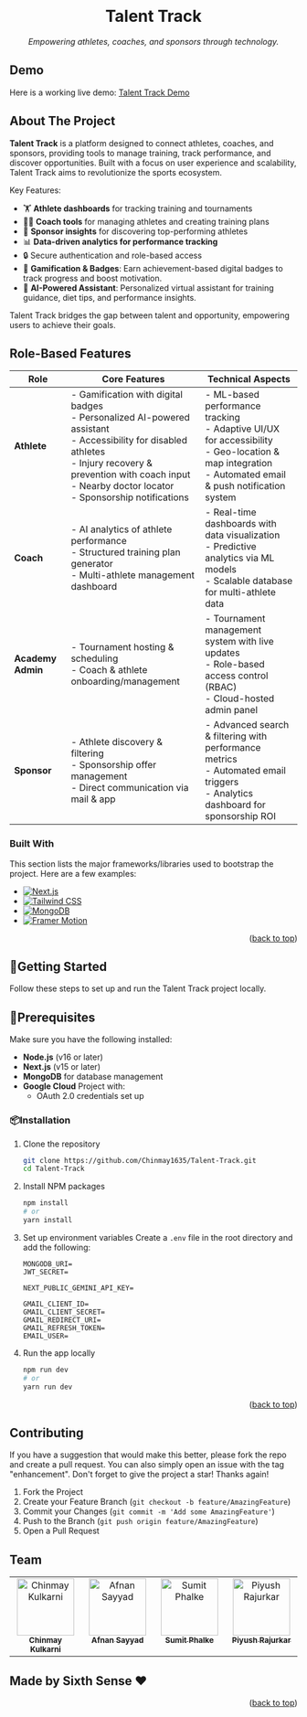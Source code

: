 <a id="readme-top"></a>

<!-- PROJECT LOGO -->
<br />
<div align="center">
  <a href="https://github.com/Chinmay1635/Talent-Track">
    <!-- <img src="https://afnan-001.github.io/deployed_images/minilogo.png" alt="Logo" width="80" height="80" align="center"> -->
  </a>

  <h1 align="center">Talent Track</h1>

  <p align="center">
    <i>Empowering athletes, coaches, and sponsors through technology.</i>
    <br />

</div>

## Demo
Here is a working live demo: [Talent Track Demo](https://talent-track-five.vercel.app/)

<!-- ## Site
### Landing Page
"Where athletes and opportunities meet."
# ![WebApp](https://afnan-001.github.io/deployed_images/landing_page.png)

### Dashboard
# ![WebApp](https://afnan-001.github.io/deployed_images/dashboard.png)

### Athlete Profile
# ![WebApp](https://afnan-001.github.io/deployed_images/athlete_profile.png)

### Coach Dashboard
# ![WebApp](https://afnan-001.github.io/deployed_images/coach_dashboard.png)

### Sponsor Insights
# ![WebApp](https://afnan-001.github.io/deployed_images/sponsor_insights.png) -->

<!-- ABOUT THE PROJECT -->
## About The Project

**Talent Track** is a platform designed to connect athletes, coaches, and sponsors, providing tools to manage training, track performance, and discover opportunities. Built with a focus on user experience and scalability, Talent Track aims to revolutionize the sports ecosystem.

Key Features:
* 🏋️ **Athlete dashboards** for tracking training and tournaments
* 🧑‍🏫 **Coach tools** for managing athletes and creating training plans
* 🤝 **Sponsor insights** for discovering top-performing athletes
* 📊 **Data-driven analytics for performance tracking**
* 🔒 Secure authentication and role-based access
* 🏅 **Gamification & Badges**: Earn achievement-based digital badges to track progress and boost motivation.
* 🤖 **AI-Powered Assistant**: Personalized virtual assistant for training guidance, diet tips, and performance insights.

Talent Track bridges the gap between talent and opportunity, empowering users to achieve their goals.


## Role-Based Features

| **Role**          | **Core Features**                                                                                                                                                                                                                         | **Technical Aspects**                                                                                                                                           |
| ----------------- | ----------------------------------------------------------------------------------------------------------------------------------------------------------------------------------------------------------------------------------------- | --------------------------------------------------------------------------------------------------------------------------------------------------------------- |
| **Athlete**       | - Gamification with digital badges <br> - Personalized AI-powered assistant <br> - Accessibility for disabled athletes <br> - Injury recovery & prevention with coach input <br> - Nearby doctor locator <br> - Sponsorship notifications | - ML-based performance tracking <br> - Adaptive UI/UX for accessibility <br> - Geo-location & map integration <br> - Automated email & push notification system |
| **Coach**         | - AI analytics of athlete performance <br> - Structured training plan generator <br> - Multi-athlete management dashboard                                                                                                                 | - Real-time dashboards with data visualization <br> - Predictive analytics via ML models <br> - Scalable database for multi-athlete data                        |
| **Academy Admin** | - Tournament hosting & scheduling <br> - Coach & athlete onboarding/management                                                                                                                                                            | - Tournament management system with live updates <br> - Role-based access control (RBAC) <br> - Cloud-hosted admin panel                                        |
| **Sponsor**       | - Athlete discovery & filtering <br> - Sponsorship offer management <br> - Direct communication via mail & app                                                                                              | - Advanced search & filtering with performance metrics <br> - Automated email triggers <br> - Analytics dashboard for sponsorship ROI                           |

### Built With

This section lists the major frameworks/libraries used to bootstrap the project. Here are a few examples:

* [![Next.js](https://img.shields.io/badge/Next.js-000000?style=flat&logo=next.js&logoColor=white)](https://nextjs.org/)
* [![Tailwind CSS](https://img.shields.io/badge/TailwindCSS-38B2AC?style=flat&logo=tailwind-css&logoColor=white)](https://tailwindcss.com/)
* [![MongoDB](https://img.shields.io/badge/MongoDB-47A248?style=flat&logo=mongodb&logoColor=white)](https://www.mongodb.com/)
* [![Framer Motion](https://img.shields.io/badge/Framer%20motion-black?style=flat&logo=framer&logoColor=white)](https://www.framer.com/motion/)

<p align="right">(<a href="#readme-top">back to top</a>)</p>

<!-- GETTING STARTED -->
## 🚀Getting Started

Follow these steps to set up and run the Talent Track project locally.

## 🔧Prerequisites
Make sure you have the following installed:
* **Node.js** (v16 or later)
* **Next.js** (v15 or later)
* **MongoDB** for database management
* **Google Cloud** Project with:
  * OAuth 2.0 credentials set up

### 📦Installation

1. Clone the repository
   ```sh
   git clone https://github.com/Chinmay1635/Talent-Track.git
   cd Talent-Track
   ```
2. Install NPM packages
   ```sh
   npm install
   # or
   yarn install
   ```
3. Set up environment variables 
   Create a `.env` file in the root directory and add the following:

   ```env
   MONGODB_URI=
   JWT_SECRET=

   NEXT_PUBLIC_GEMINI_API_KEY=

   GMAIL_CLIENT_ID=
   GMAIL_CLIENT_SECRET=
   GMAIL_REDIRECT_URI=
   GMAIL_REFRESH_TOKEN=
   EMAIL_USER=
   ```

4. Run the app locally
   ```sh
   npm run dev
   # or
   yarn run dev
   ```

<p align="right">(<a href="#readme-top">back to top</a>)</p>

<!-- CONTRIBUTING -->
## Contributing

If you have a suggestion that would make this better, please fork the repo and create a pull request. You can also simply open an issue with the tag "enhancement". Don't forget to give the project a star! Thanks again!

1. Fork the Project
2. Create your Feature Branch (`git checkout -b feature/AmazingFeature`)
3. Commit your Changes (`git commit -m 'Add some AmazingFeature'`)
4. Push to the Branch (`git push origin feature/AmazingFeature`)
5. Open a Pull Request

## Team
<table>
  <tbody>
    <tr>
      <td align="center" valign="top" width="14.28%"><a href="https://github.com/Chinmay1635"><img src="https://avatars.githubusercontent.com/u/159155703?v=4" width="100px;" alt="Chinmay Kulkarni"/><br /><sub><b>Chinmay Kulkarni</b></sub></a><br/> </td>
      <td align="center" valign="top" width="14.28%"><a href="https://github.com/Afnan2op"><img src="https://avatars.githubusercontent.com/u/208136186?v=4" width="100px;" alt="Afnan Sayyad"/><br /><sub><b>Afnan Sayyad</b></sub></a><br/> </td>
      <td align="center" valign="top" width="14.28%"><a href="https://github.com/dumbsumit"><img src="https://avatars.githubusercontent.com/u/167517728?v=4" width="100px;" alt="Sumit Phalke"/><br /><sub><b>Sumit Phalke</b></sub></a><br/> </td>
      <td align="center" valign="top" width="14.28%"><a href="https://github.com/PIYUS1507"><img src="https://avatars.githubusercontent.com/u/164095652?v=4" width="100px;" alt="Piyush Rajurkar"/><br /><sub><b>Piyush Rajurkar</b></sub></a><br/> </td>
    </tr>
</tbody>
</table>

## Made by Sixth Sense ❤️

<p align="right">(<a href="#readme-top">back to top</a>)</p>
